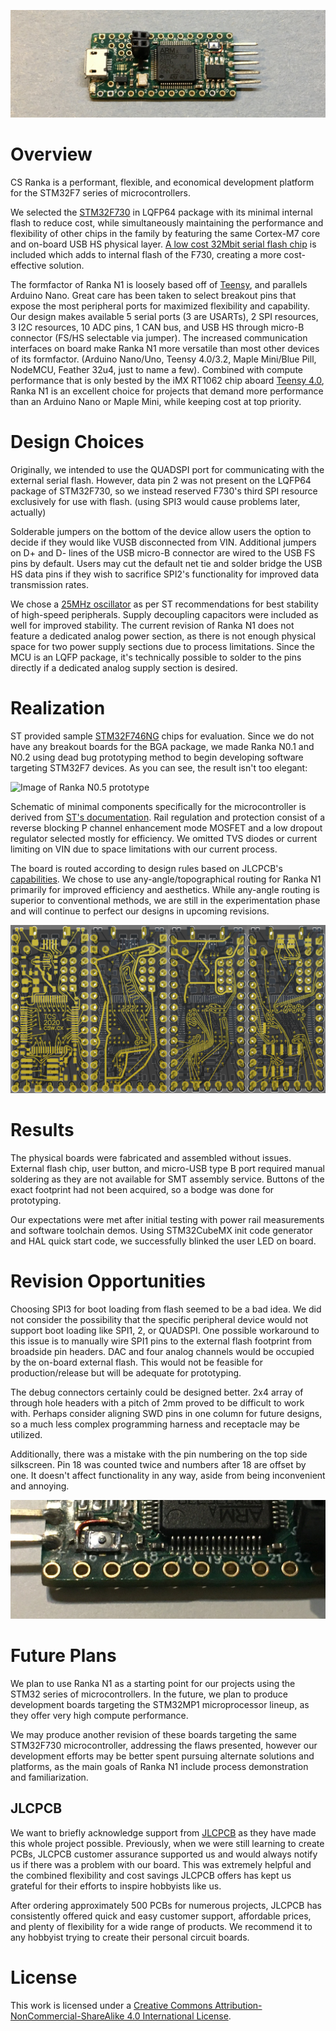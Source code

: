 ![](images/ranka-n1-top-1-crop.png)

# Overview

CS Ranka is a performant, flexible, and economical development platform for the STM32F7 series of microcontrollers.

We selected the [STM32F730](https://www.st.com/en/microcontrollers-microprocessors/stm32f730r8.html) in LQFP64 package with its minimal internal flash to reduce cost, while simultaneously maintaining the performance and flexibility of other chips in the family by featuring the same Cortex-M7 core and on-board USB HS physical layer. [A low cost 32Mbit serial flash chip](http://www.fmsh.com/nvm/FM25W32_ds_eng.pdf) is included which adds to internal flash of the F730, creating a more cost-effective solution.

The formfactor of Ranka N1 is loosely based off of [Teensy](https://www.pjrc.com/teensy/), and parallels Arduino Nano. Great care has been taken to select breakout pins that expose the most peripheral ports for maximized flexibility and capability. Our design makes available 5 serial ports (3 are USARTs), 2 SPI resources, 3 I2C resources, 10 ADC pins, 1 CAN bus, and USB HS through micro-B connector (FS/HS selectable via jumper). The increased communication interfaces on board make Ranka N1 more versatile than most other devices of its formfactor. (Arduino Nano/Uno, Teensy 4.0/3.2, Maple Mini/Blue Pill, NodeMCU, Feather 32u4, just to name a few). Combined with compute performance that is only bested by the iMX RT1062 chip aboard [Teensy 4.0](https://www.pjrc.com/store/teensy40.html), Ranka N1 is an excellent choice for projects that demand more performance than an Arduino Nano or Maple Mini, while keeping cost at top priority.

# Design Choices

Originally, we intended to use the QUADSPI port for communicating with the external serial flash. However, data pin 2 was not present on the LQFP64 package of STM32F730, so we instead reserved F730's third SPI resource exclusively for use with flash. (using SPI3 would cause problems later, actually)
 
Solderable jumpers on the bottom of the device allow users the option to decide if they would like VUSB disconnected from VIN. Additional jumpers on D+ and D- lines of the USB micro-B connector are wired to the USB FS pins by default. Users may cut the default net tie and solder bridge the USB HS data pins if they wish to sacrifice SPI2's functionality for improved data transmission rates.

We chose a [25MHz oscillator](https://lcsc.com/product-detail/SMD-Oscillators-XO_EPSON_Q33310F70032100_SG-310SCF-25MHZ-3-3V-40-85_C32526.html) as per ST recommendations for best stability of high-speed peripherals. Supply decoupling capacitors were included as well for improved stability. The current revision of Ranka N1 does not feature a dedicated analog power section, as there is not enough physical space for two power supply sections due to process limitations. Since the MCU is an LQFP package, it's technically possible to solder to the pins directly if a dedicated analog supply section is desired.

# Realization

ST provided sample [STM32F746NG](https://estore.st.com/en/stm32f746ngh6-cpn.html) chips for evaluation. Since we do not have any breakout boards for the BGA package, we made Ranka N0.1 and N0.2 using dead bug prototyping method to begin developing software targeting STM32F7 devices. As you can see, the result isn't too elegant:

![Image of Ranka N0.5 prototype](images/tcs-ranka-n0-5-crop.png)

Schematic of minimal components specifically for the microcontroller is derived from [ST's documentation](https://www.st.com/resource/en/application_note/dm00164549-getting-started-with-stm32f7-series-mcu-hardware-development-stmicroelectronics.pdf). Rail regulation and protection consist of a reverse blocking P channel enhancement mode MOSFET and a low dropout regulator selected mostly for efficiency. We omitted TVS diodes or current limiting on VIN due to space limitations with our current process.

The board is routed according to design rules based on JLCPCB's [capabilities](https://jlcpcb.com/capabilities/Capabilities). We chose to use any-angle/topographical routing for Ranka N1 primarily for improved efficiency and aesthetics. While any-angle routing is superior to conventional methods, we are still in the experimentation phase and will continue to perfect our designs in upcoming revisions.

![Image of routed layers in EDA](images/ranka-n1-eda-layer-3d-rotate.png)

# Results

The physical boards were fabricated and assembled without issues. External flash chip, user button, and micro-USB type B port required manual soldering as they are not available for SMT assembly service. Buttons of the exact footprint had not been acquired, so a bodge was done for prototyping.

Our expectations were met after initial testing with power rail measurements and software toolchain demos. Using STM32CubeMX init code generator and HAL quick start code, we successfully blinked the user LED on board.

# Revision Opportunities
Choosing SPI3 for boot loading from flash seemed to be a bad idea. We did not consider the possibility that the specific peripheral device would not support boot loading like SPI1, 2, or QUADSPI. One possible workaround to this issue is to manually wire SPI1 pins to the external flash footprint from broadside pin headers. DAC and four analog channels would be occupied by the on-board external flash. This would not be feasible for production/release but will be adequate for prototyping.

The debug connectors certainly could be designed better. 2x4 array of through hole headers with a pitch of 2mm proved to be difficult to work with. Perhaps consider aligning SWD pins in one column for future designs, so a much less complex programming harness and receptacle may be utilized.

Additionally, there was a mistake with the pin numbering on the top side silkscreen. Pin 18 was counted twice and numbers after 18 are offset by one. It doesn't affect functionality in any way, aside from being inconvenient and annoying. 

![Image of mislabeled pins](images/ranka-n1-top-label-crop.png)

# Future Plans

We plan to use Ranka N1 as a starting point for our projects using the STM32 series of microcontrollers. In the future, we plan to produce development boards targeting the STM32MP1 microprocessor lineup, as they offer very high compute performance.

We may produce another revision of these boards targeting the same STM32F730 microcontroller, addressing the flaws presented, however our development efforts may be better spent pursuing alternate solutions and platforms, as the main goals of Ranka N1 include process demonstration and familiarization.

## JLCPCB

We want to briefly acknowledge support from [JLCPCB](https://jlcpcb.com/) as they have made this whole project possible. Previously, when we were still learning to create PCBs, JLCPCB customer assurance supported us and would always notify us if there was a problem with our board. This was extremely helpful and the combined flexibility and cost savings JLCPCB offers has kept us grateful for their efforts to inspire hobbyists like us.

After ordering approximately 500 PCBs for numerous projects, JLCPCB has consistently offered quick and easy customer support, affordable prices, and plenty of flexibility for a wide range of products. We recommend it to any hobbyist trying to create their personal circuit boards.

# License
This work is licensed under a [Creative Commons Attribution-NonCommercial-ShareAlike 4.0 International License][cc-by-nc-sa].

[cc-by-nc-sa]: http://creativecommons.org/licenses/by-nc-sa/4.0/
